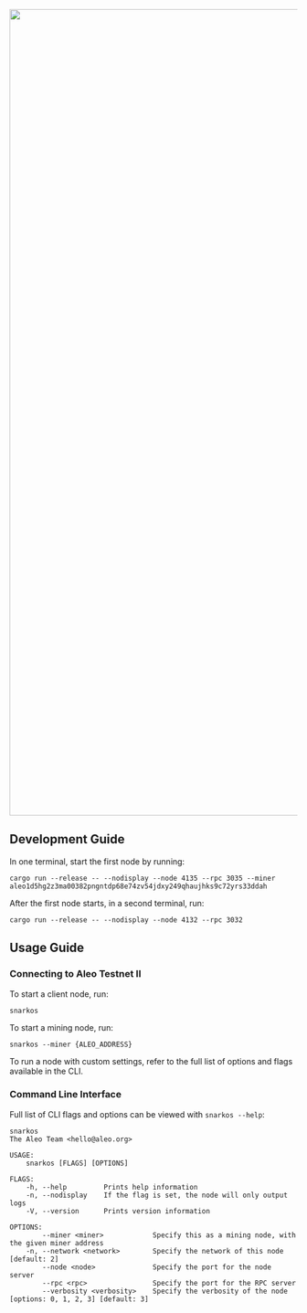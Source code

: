 <p align="center">
    <img alt="snarkOS" width="1412" src="https://cdn.aleo.org/snarkos/banner.png">
</p>

## Development Guide

In one terminal, start the first node by running:
```
cargo run --release -- --nodisplay --node 4135 --rpc 3035 --miner aleo1d5hg2z3ma00382pngntdp68e74zv54jdxy249qhaujhks9c72yrs33ddah
```

After the first node starts, in a second terminal, run:
```
cargo run --release -- --nodisplay --node 4132 --rpc 3032
```

## Usage Guide

### Connecting to Aleo Testnet II

To start a client node, run:
```
snarkos
```

To start a mining node, run:
```
snarkos --miner {ALEO_ADDRESS}
```

To run a node with custom settings, refer to the full list of options and flags available in the CLI.

### Command Line Interface

Full list of CLI flags and options can be viewed with `snarkos --help`:

```
snarkos
The Aleo Team <hello@aleo.org>

USAGE:
    snarkos [FLAGS] [OPTIONS]

FLAGS:
    -h, --help         Prints help information
    -n, --nodisplay    If the flag is set, the node will only output logs
    -V, --version      Prints version information

OPTIONS:
        --miner <miner>            Specify this as a mining node, with the given miner address
    -n, --network <network>        Specify the network of this node [default: 2]
        --node <node>              Specify the port for the node server
        --rpc <rpc>                Specify the port for the RPC server
        --verbosity <verbosity>    Specify the verbosity of the node [options: 0, 1, 2, 3] [default: 3]
```

